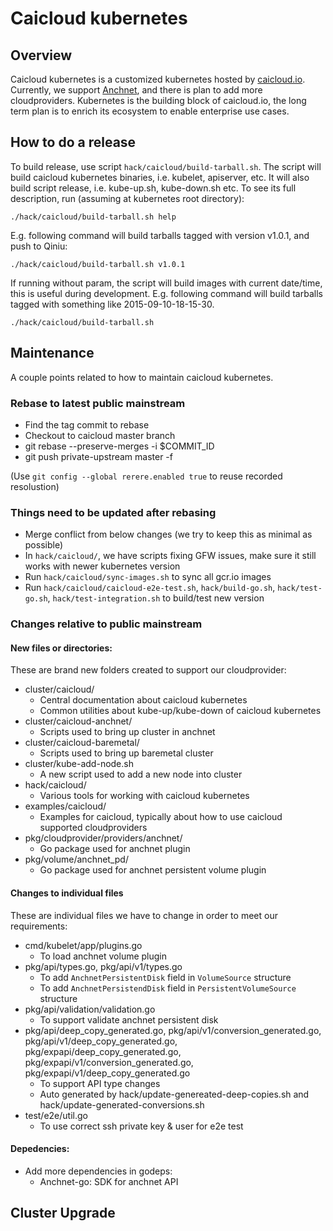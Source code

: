 # Caicloud kubernetes

## Overview

Caicloud kubernetes is a customized kubernetes hosted by [caicloud.io](https://caicloud.io). Currently, we support [Anchnet](http://cloud.51idc.com/),
and there is plan to add more cloudproviders. Kubernetes is the building block of caicloud.io, the long term plan is to enrich its ecosystem to enable
enterprise use cases.

## How to do a release

To build release, use script `hack/caicloud/build-tarball.sh`. The script will build caicloud kubernetes binaries, i.e. kubelet, apiserver, etc. It
will also build script release, i.e. kube-up.sh, kube-down.sh etc. To see its full description, run (assuming at kubernetes root directory):
```
./hack/caicloud/build-tarball.sh help
```

E.g. following command will build tarballs tagged with version v1.0.1, and push to Qiniu:
```
./hack/caicloud/build-tarball.sh v1.0.1
```

If running without param, the script will build images with current date/time, this is useful during development. E.g. following command will build
tarballs tagged with something like 2015-09-10-18-15-30.
```
./hack/caicloud/build-tarball.sh
```

## Maintenance

A couple points related to how to maintain caicloud kubernetes.

### Rebase to latest public mainstream

* Find the tag commit to rebase
* Checkout to caicloud master branch
* git rebase --preserve-merges -i $COMMIT_ID
* git push private-upstream master -f

(Use `git config --global rerere.enabled true` to reuse recorded resolustion)

### Things need to be updated after rebasing

* Merge conflict from below changes (we try to keep this as minimal as possible)
* In `hack/caicloud/`, we have scripts fixing GFW issues, make sure it still works with newer kubernetes version
* Run `hack/caicloud/sync-images.sh` to sync all gcr.io images
* Run `hack/caicloud/caicloud-e2e-test.sh`, `hack/build-go.sh`, `hack/test-go.sh`, `hack/test-integration.sh` to build/test new version

### Changes relative to public mainstream

#### New files or directories:

These are brand new folders created to support our cloudprovider:
* cluster/caicloud/
  * Central documentation about caicloud kubernetes
  * Common utilities about kube-up/kube-down of caicloud kubernetes
* cluster/caicloud-anchnet/
  * Scripts used to bring up cluster in anchnet
* cluster/caicloud-baremetal/
  * Scripts used to bring up baremetal cluster
* cluster/kube-add-node.sh
  * A new script used to add a new node into cluster
* hack/caicloud/
  * Various tools for working with caicloud kubernetes
* examples/caicloud/
  * Examples for caicloud, typically about how to use caicloud supported cloudproviders
* pkg/cloudprovider/providers/anchnet/
  * Go package used for anchnet plugin
* pkg/volume/anchnet_pd/
  * Go package used for anchnet persistent volume plugin

#### Changes to individual files

These are individual files we have to change in order to meet our requirements:
* cmd/kubelet/app/plugins.go
  * To load anchnet volume plugin
* pkg/api/types.go, pkg/api/v1/types.go
  * To add `AnchnetPersistentDisk` field in `VolumeSource` structure
  * To add `AnchnetPersistendDisk` field in `PersistentVolumeSource` structure
* pkg/api/validation/validation.go
  * To support validate anchnet persistent disk
* pkg/api/deep_copy_generated.go, pkg/api/v1/conversion_generated.go, pkg/api/v1/deep_copy_generated.go, pkg/expapi/deep_copy_generated.go, pkg/expapi/v1/conversion_generated.go, pkg/expapi/v1/deep_copy_generated.go
  * To support API type changes
  * Auto generated by hack/update-genereated-deep-copies.sh and hack/update-generated-conversions.sh
* test/e2e/util.go
  * To use correct ssh private key & user for e2e test

#### Depedencies:

* Add more dependencies in godeps:
  * Anchnet-go: SDK for anchnet API

## Cluster Upgrade

